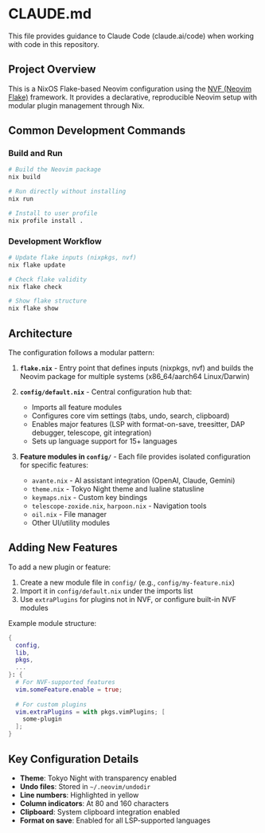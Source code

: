 # CLAUDE.md

This file provides guidance to Claude Code (claude.ai/code) when working with code in this repository.

## Project Overview

This is a NixOS Flake-based Neovim configuration using the [NVF (Neovim Flake)](https://github.com/notashelf/nvf) framework. It provides a declarative, reproducible Neovim setup with modular plugin management through Nix.

## Common Development Commands

### Build and Run
```bash
# Build the Neovim package
nix build

# Run directly without installing
nix run

# Install to user profile
nix profile install .
```

### Development Workflow
```bash
# Update flake inputs (nixpkgs, nvf)
nix flake update

# Check flake validity
nix flake check

# Show flake structure
nix flake show
```

## Architecture

The configuration follows a modular pattern:

1. **`flake.nix`** - Entry point that defines inputs (nixpkgs, nvf) and builds the Neovim package for multiple systems (x86_64/aarch64 Linux/Darwin)

2. **`config/default.nix`** - Central configuration hub that:
   - Imports all feature modules
   - Configures core vim settings (tabs, undo, search, clipboard)
   - Enables major features (LSP with format-on-save, treesitter, DAP debugger, telescope, git integration)
   - Sets up language support for 15+ languages

3. **Feature modules in `config/`** - Each file provides isolated configuration for specific features:
   - `avante.nix` - AI assistant integration (OpenAI, Claude, Gemini)
   - `theme.nix` - Tokyo Night theme and lualine statusline
   - `keymaps.nix` - Custom key bindings
   - `telescope-zoxide.nix`, `harpoon.nix` - Navigation tools
   - `oil.nix` - File manager
   - Other UI/utility modules

## Adding New Features

To add a new plugin or feature:
1. Create a new module file in `config/` (e.g., `config/my-feature.nix`)
2. Import it in `config/default.nix` under the imports list
3. Use `extraPlugins` for plugins not in NVF, or configure built-in NVF modules

Example module structure:
```nix
{
  config,
  lib,
  pkgs,
  ...
}: {
  # For NVF-supported features
  vim.someFeature.enable = true;
  
  # For custom plugins
  vim.extraPlugins = with pkgs.vimPlugins; [
    some-plugin
  ];
}
```

## Key Configuration Details

- **Theme**: Tokyo Night with transparency enabled
- **Undo files**: Stored in `~/.neovim/undodir`
- **Line numbers**: Highlighted in yellow
- **Column indicators**: At 80 and 160 characters
- **Clipboard**: System clipboard integration enabled
- **Format on save**: Enabled for all LSP-supported languages